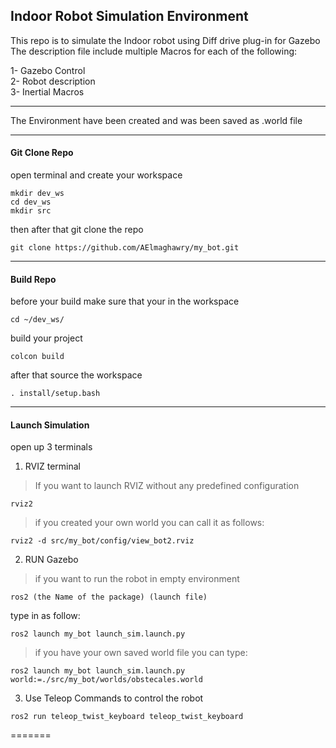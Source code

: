 ## Indoor Robot Simulation Environment 

This repo is to simulate the Indoor robot using Diff drive plug-in for Gazebo
The description file include multiple Macros for each of the following: 


1- Gazebo Control  
2- Robot description  
3- Inertial Macros  

---

The Environment have been created and was been saved as .world file 

---
#### Git Clone Repo
open terminal and create your workspace

```
mkdir dev_ws
cd dev_ws 
mkdir src
```
then after that git clone the repo 
```
git clone https://github.com/AElmaghawry/my_bot.git
```
---
#### Build Repo 
before your build make sure that your in the workspace 
```
cd ~/dev_ws/
```

build your project 

```
colcon build 
```

after that source the workspace 
```
. install/setup.bash
```
---

#### Launch Simulation 

open up 3 terminals

1. RVIZ terminal 

> If you want to launch RVIZ without any predefined configuration   
```
rviz2 
```
> if you created your own world you can call it as follows:
```
rviz2 -d src/my_bot/config/view_bot2.rviz
```

2. RUN Gazebo

>if you want to run the robot in empty environment 
~~~
ros2 (the Name of the package) (launch file)
~~~
type in as follow: 

```
ros2 launch my_bot launch_sim.launch.py  
```
>if you have your own saved world file you can type: 

```
ros2 launch my_bot launch_sim.launch.py world:=./src/my_bot/worlds/obstecales.world 
```
3. Use Teleop Commands to control the robot 

```
ros2 run teleop_twist_keyboard teleop_twist_keyboard
```
=======

